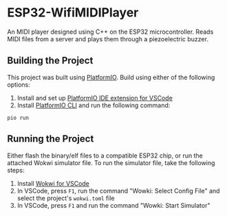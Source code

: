 # ESP32-WifiMIDIPlayer
An MIDI player designed using C++ on the ESP32 microcontroller. Reads MIDI files from a server and plays them through a piezoelectric buzzer.

## Building the Project
This project was built using [PlatformIO](https://platformio.org/). Build using either of the following options:

1. Install and set up [PlatformIO IDE extension for VSCode](https://platformio.org/install/ide?install=vscode)
2. Install [PlatformIO CLI](https://docs.platformio.org/en/latest/core/installation/index.html) and run the following command:
```
pio run
```

## Running the Project
Either flash the binary/elf files to a compatible ESP32 chip, or run the attached Wokwi simulator file. To run the simulator file, take the following steps:

1. Install [Wokwi for VSCode](https://docs.wokwi.com/vscode/getting-started)
2. In VSCode, press `F1`, run the command "Wowki: Select Config File" and select the project's `wokwi.toml` file
3. In VSCode, press `F1` and run the command "Wowki: Start Simulator"

